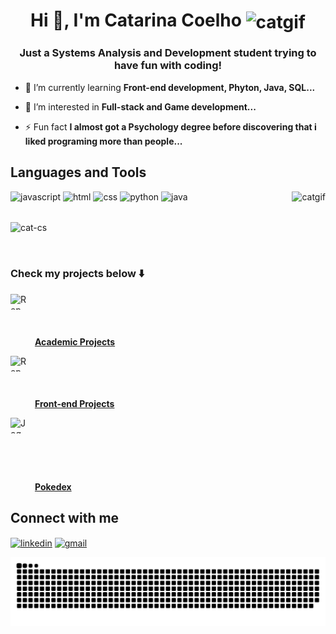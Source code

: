 <h1 align="center">Hi 👋, I'm Catarina Coelho <img alt="catgif" height="80px" width="80px" align="center" src="https://media.tenor.com/ipuTozw3PXsAAAAi/pixel-cat.gif"></img></h1>
<h3 align="center">Just a Systems Analysis and Development student trying to have fun with coding!</h3>

- 🌱 I’m currently learning **Front-end development, Phyton, Java, SQL...**

- 👀 I’m interested in **Full-stack and Game development...**

- ⚡ Fun fact **I almost got a Psychology degree before discovering that i liked programing more than people...**

<div>
<h2 align="left">Languages and Tools</h2>
<img alt="catgif" align="right" height="450px" src="https://media1.tenor.com/m/Ax7JUhhhMt4AAAAC/angry-typing-kitty.gif"></img>
<img alt="javascript"  height="60px" width="60px" src="https://img.icons8.com/?size=100&id=V6HShIzw21x7&format=png&color=000000"></img>
<img alt="html" height="60px" width="60px" src="https://img.icons8.com/?size=100&id=CMVEhOBzk3Zp&format=png&color=000000"></img>
<img alt="css" height="60px" width="60px" src="https://img.icons8.com/?size=100&id=5cVdiiKKi0vX&format=png&color=000000"></img>
<img alt="python" height="60px" width="60px" src="https://img.icons8.com/?size=100&id=uLDrtp8o8zTG&format=png&color=000000"></img>
<img alt="java" height="60px" width="60px" src="https://img.icons8.com/?size=100&id=FRRACRKRsw2s&format=png&color=000000"></img>
</div>

<br>
<p><img align="center" src="https://github-readme-stats.vercel.app/api/top-langs?username=cat-cs&show_icons=true&theme=synthwave&title_color=c822ff&text_color=1a6dff&locale=en&layout=compact" alt="cat-cs" /></p>

<br>
<div>
<h3 align="left" >Check my projects below ⬇️ </h3>
<p><img height="25px" width="25px" src="https://img.icons8.com/?size=100&id=52539&format=png&color=000000" alt="Repositório 1" style="display:inline-block; margin-right: 10px;" />
<a href="https://github.com/cat-cs/projetos-academicos-PUCGO" target="_blank">
<strong>Academic Projects</strong></a>
</p>
<p><img  height="25px" width="25px" src="https://img.icons8.com/?size=100&id=52539&format=png&color=000000" alt="Repositório 2" style="display:inline-block; margin-right: 10px;" />
<a href="https://github.com/cat-cs/projetos-frontend" target="_blank" >
<strong>Front-end Projects</strong> </a>
</p>
<p><img  height="25px" width="25px" src="https://img.icons8.com/?size=100&id=52539&format=png&color=000000" alt="Jogo Detona Ralph" style="display:inline-block; margin-right: 10px;" />
<a href="https://github.com/cat-cs/pokedex-js" target="_blank" >
<strong>Pokedex</strong> </a>
</p>  
</div>

<div align="left">
<h2 >Connect with me</h2>
<p>
<a href="https://linkedin.com/in/catarinacoelhodasilva" target="blank"><img align="center" src="https://img.icons8.com/?size=100&id=44019&format=png&color=000000" alt="linkedin" /></a>
<a href="mailto:k.tarina56@gmail.com" target="blank"><img align="center" src="https://img.icons8.com/?size=100&id=l8GURTKU12XE&format=png&color=000000" alt="gmail" /></a>
</p>
</div>

<img src="https://github.com/DHANOLA/DHANOLA/raw/output/github-contribution-grid-snake.svg" alt="snake"></center>
</p>
